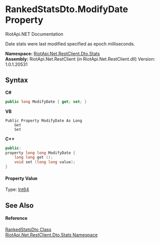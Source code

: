# RankedStatsDto.ModifyDate Property 
RiotApi.NET Documentation 

Date stats were last modified specified as epoch milliseconds.

**Namespace:**&nbsp;<a href="3633558d-b43c-c273-62d1-e8636743a277">RiotApi.Net.RestClient.Dto.Stats</a><br />**Assembly:**&nbsp;RiotApi.Net.RestClient (in RiotApi.Net.RestClient.dll) Version: 1.0.1.20531

## Syntax

**C#**<br />
``` C#
public long ModifyDate { get; set; }
```

**VB**<br />
``` VB
Public Property ModifyDate As Long
	Get
	Set
```

**C++**<br />
``` C++
public:
property long long ModifyDate {
	long long get ();
	void set (long long value);
}
```


#### Property Value
Type: <a href="http://msdn2.microsoft.com/en-us/library/6yy583ek" target="_blank">Int64</a>

## See Also


#### Reference
<a href="9ce2c9f3-f64e-552b-82fb-e784f622115c">RankedStatsDto Class</a><br /><a href="3633558d-b43c-c273-62d1-e8636743a277">RiotApi.Net.RestClient.Dto.Stats Namespace</a><br />